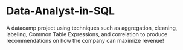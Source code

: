 # Data-Analyst-in-SQL

A datacamp project using techniques such as aggregation, cleaning, labeling, Common Table Expressions, and correlation to produce recommendations on how the company can maximize revenue!
